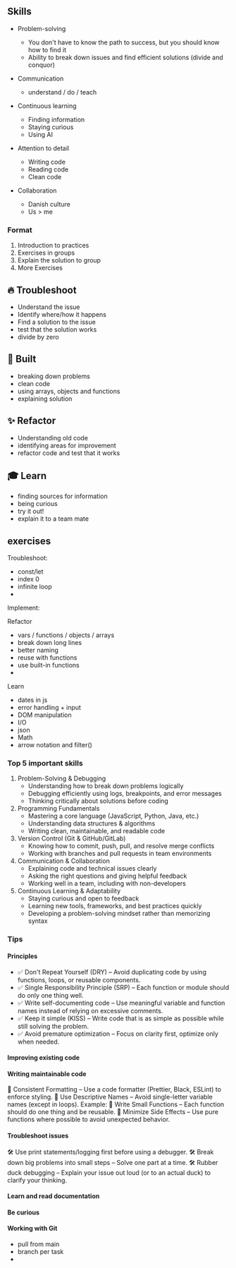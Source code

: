 




## Skills
* Problem-solving
   * You don't have to know the path to success, but you should know how to find it
   * Ability to break down issues and find efficient solutions (divide and conquor)
* Communication
   * understand / do / teach
* Continuous learning
   * Finding information
   * Staying curious
   * Using AI



* Attention to detail
   * Writing code
   * Reading code
   * Clean code

* Collaboration
   * Danish culture
   * Us > me


### Format
1. Introduction to practices
2. Exercises in groups
3. Explain the solution to group
4. More Exercises


## 🔥 Troubleshoot
* Understand the issue
* Identify where/how it happens
* Find a solution to the issue
* test that the solution works
* divide by zero

## 🧱 Built 
  * breaking down problems
  * clean code
  * using arrays, objects and functions
  * explaining solution

## ✨ Refactor 
 * Understanding old code
 * identifying areas for improvement
 * refactor code and test that it works

## 🎓 Learn 
* finding sources for information
* being curious
* try it out!
* explain it to a team mate


## exercises

Troubleshoot:
* const/let
* index 0
* infinite loop
* 

Implement:

Refactor
- vars / functions / objects / arrays
- break down long lines
- better naming
- reuse with functions
- use built-in functions
- 


Learn
* dates in js
* error handling + input
* DOM manipulation
* I/O
* json
* Math
* arrow notation and filter()





### Top 5 important skills
1. Problem-Solving & Debugging
   * Understanding how to break down problems logically
   * Debugging efficiently using logs, breakpoints, and error messages
   * Thinking critically about solutions before coding
2. Programming Fundamentals
   * Mastering a core language (JavaScript, Python, Java, etc.)
   * Understanding data structures & algorithms
   * Writing clean, maintainable, and readable code
3. Version Control (Git & GitHub/GitLab)
   * Knowing how to commit, push, pull, and resolve merge conflicts
   * Working with branches and pull requests in team environments
4. Communication & Collaboration
   * Explaining code and technical issues clearly
   * Asking the right questions and giving helpful feedback
   * Working well in a team, including with non-developers
5. Continuous Learning & Adaptability
   * Staying curious and open to feedback
   * Learning new tools, frameworks, and best practices quickly
   * Developing a problem-solving mindset rather than memorizing syntax


### Tips

#### Principles
* ✅ Don't Repeat Yourself (DRY) – Avoid duplicating code by using functions, loops, or reusable components.
* ✅ Single Responsibility Principle (SRP) – Each function or module should do only one thing well.
* ✅ Write self-documenting code – Use meaningful variable and function names instead of relying on excessive comments.
* ✅ Keep it simple (KISS) – Write code that is as simple as possible while still solving the problem.
* ✅ Avoid premature optimization – Focus on clarity first, optimize only when needed.

#### Improving existing code

#### Writing maintainable code
🔹 Consistent Formatting – Use a code formatter (Prettier, Black, ESLint) to enforce styling.
🔹 Use Descriptive Names – Avoid single-letter variable names (except in loops). Example:
🔹 Write Small Functions – Each function should do one thing and be reusable.
🔹 Minimize Side Effects – Use pure functions where possible to avoid unexpected behavior.

#### Troubleshoot issues
🛠 Use print statements/logging first before using a debugger.
🛠 Break down big problems into small steps – Solve one part at a time.
🛠 Rubber duck debugging – Explain your issue out loud (or to an actual duck) to clarify your thinking.

#### Learn and read documentation

#### Be curious



#### Working with Git
* pull from main
* branch per task
* 


